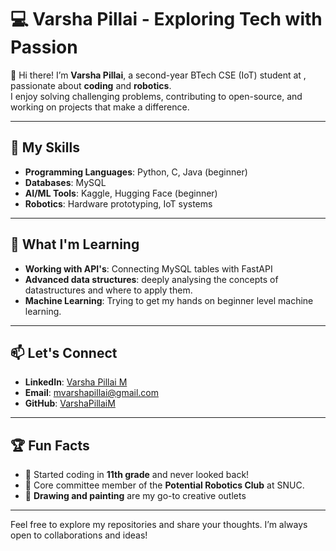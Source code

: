 # 💻 Varsha Pillai - Exploring Tech with Passion  

👋 Hi there! I’m **Varsha Pillai**, a second-year BTech CSE (IoT) student at , passionate about **coding** and **robotics**.  
I enjoy solving challenging problems, contributing to open-source, and working on projects that make a difference.

---

## 🔧 My Skills
- **Programming Languages**: Python, C, Java (beginner)   
- **Databases**: MySQL 
- **AI/ML Tools**: Kaggle, Hugging Face (beginner)
- **Robotics**: Hardware prototyping, IoT systems  

---


## 🎯 What I'm Learning
- **Working with API's**: Connecting MySQL tables with FastAPI  
- **Advanced data structures**: deeply analysing the concepts of datastructures and where to apply them.
- **Machine Learning**: Trying to get my hands on beginner level machine learning.

---

## 📫 Let's Connect
- **LinkedIn**: [Varsha Pillai M](https://www.linkedin.com/in/varsha-pillai-m-08334a283/)  
- **Email**: mvarshapillai@gmail.com  
- **GitHub**: [VarshaPillaiM](https://github.com/varsha-2024-snu/)  

---

## 🏆 Fun Facts
- 🧠 Started coding in **11th grade** and never looked back!  
- 🎯 Core committee member of the **Potential Robotics Club** at SNUC.  
- 🎨 **Drawing and painting** are my go-to creative outlets 

---

Feel free to explore my repositories and share your thoughts. I’m always open to collaborations and ideas!
